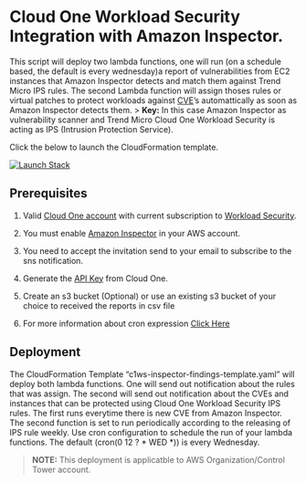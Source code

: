 # Cloud One Workload Security Integration with Amazon Inspector.

This script will deploy two lambda functions, one will run (on a schedule based, the default is every wednesday)a report of vulnerabilities from EC2 instances that Amazon Inspector detects and match them against Trend Micro IPS rules. The second Lambda function will assign thoses rules or virtual patches to protect workloads against [CVE](https://www.cve.org/About/Overview)’s automattically as soon as Amazon Inspector detects them. 
    > **Key:** In this case Amazon Inspector as vulnerability scanner and Trend Micro Cloud One Workload Security is acting as IPS (Intrusion Protection Service).

Click the below to launch the CloudFormation template.

[![Launch Stack](https://cdn.rawgit.com/buildkite/cloudformation-launch-stack-button-svg/master/launch-stack.svg)](https://console.aws.amazon.com/cloudformation/home#/stacks/new?stackName=c1ws-inspector-findings-protectionV2&templateURL=https://cloudone-community.s3.us-east-1.amazonaws.com/latest/Workload-Security/Integration/aws-python-amazon-inspector-integration-v2/templates/c1ws-inspector-findings-template.yaml) 


## Prerequisites

1. Valid [Cloud One account](https://cloudone.trendmicro.com/trial) with current subscription to [Workload Security](https://aws.amazon.com/marketplace/pp/prodview-g232pyu6l55l4).

2. You must enable [Amazon Inspector](https://docs.aws.amazon.com/inspector/latest/user/getting_started_tutorial.html) in your AWS account.

3. You need to accept the invitation send to your email to subscribe to the sns notification.

4. Generate the [API Key](https://cloudone.trendmicro.com/docs/identity-and-account-management/c1-api-key/) from Cloud One.

5. Create an s3 bucket (Optional) or use an existing s3 bucket of your choice to received the reports in csv file


6. For more information about cron expression [Click Here](https://www.designcise.com/web/tutorial/how-to-fix-parameter-scheduleexpression-is-not-valid-serverless-error)

 

 ## Deployment

The CloudFormation Template “c1ws-inspector-findings-template.yaml” will deploy both lambda functions. One will send out notification about the rules that was assign. The second will send out notification about the CVEs and instances that can be protected using Cloud One Workload Security IPS rules. The first runs everytime there is new CVE from Amazon Inspector.
The second function is set to run periodically according to the releasing of IPS rule weekly.
Use cron configuration to schedule the run of your lambda functions. The default (cron(0 12 ? * WED *)) is every Wednesday.

> **NOTE:** 
    This deployment is applicatble to AWS Organization/Control Tower account.
